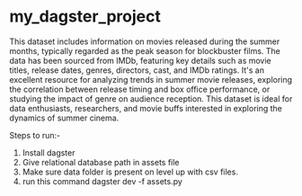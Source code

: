 # my_dagster_project

This dataset includes information on movies released during the summer months, typically regarded as the peak season for blockbuster films. The data has been sourced from IMDb, featuring key details such as movie titles, release dates, genres, directors, cast, and IMDb ratings. It's an excellent resource for analyzing trends in summer movie releases, exploring the correlation between release timing and box office performance, or studying the impact of genre on audience reception. This dataset is ideal for data enthusiasts, researchers, and movie buffs interested in exploring the dynamics of summer cinema.

Steps to run:-

1. Install dagster
2. Give relational database path in assets file
3. Make sure data folder is present on level up with csv files.
4. run this command dagster dev -f assets.py
